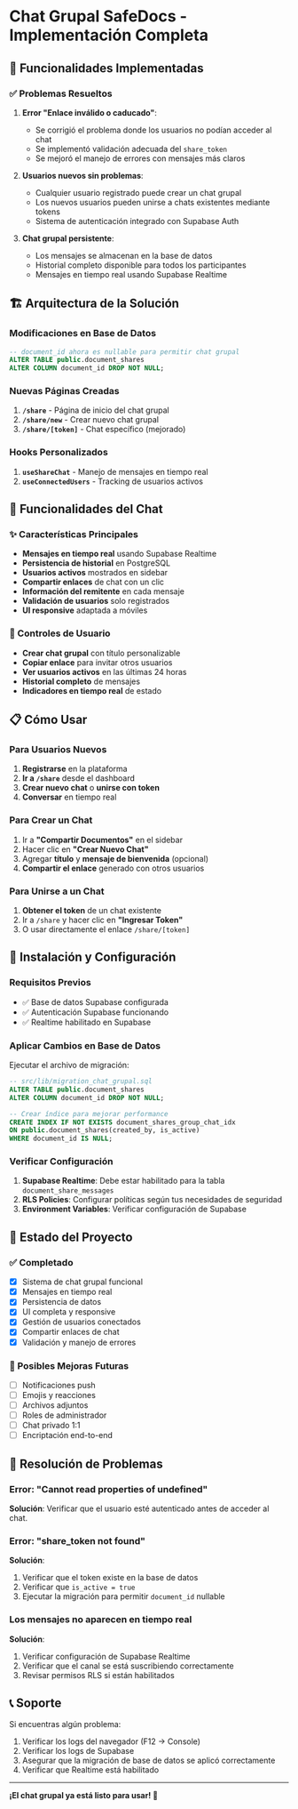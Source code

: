 # Chat Grupal SafeDocs - Implementación Completa

## 🚀 Funcionalidades Implementadas

### ✅ Problemas Resueltos

1. **Error "Enlace inválido o caducado"**: 
   - Se corrigió el problema donde los usuarios no podían acceder al chat
   - Se implementó validación adecuada del `share_token`
   - Se mejoró el manejo de errores con mensajes más claros

2. **Usuarios nuevos sin problemas**:
   - Cualquier usuario registrado puede crear un chat grupal
   - Los nuevos usuarios pueden unirse a chats existentes mediante tokens
   - Sistema de autenticación integrado con Supabase Auth

3. **Chat grupal persistente**:
   - Los mensajes se almacenan en la base de datos
   - Historial completo disponible para todos los participantes
   - Mensajes en tiempo real usando Supabase Realtime

## 🏗️ Arquitectura de la Solución

### Modificaciones en Base de Datos

```sql
-- document_id ahora es nullable para permitir chat grupal
ALTER TABLE public.document_shares 
ALTER COLUMN document_id DROP NOT NULL;
```

### Nuevas Páginas Creadas

1. **`/share`** - Página de inicio del chat grupal
2. **`/share/new`** - Crear nuevo chat grupal  
3. **`/share/[token]`** - Chat específico (mejorado)

### Hooks Personalizados

1. **`useShareChat`** - Manejo de mensajes en tiempo real
2. **`useConnectedUsers`** - Tracking de usuarios activos

## 🎯 Funcionalidades del Chat

### ✨ Características Principales

- **Mensajes en tiempo real** usando Supabase Realtime
- **Persistencia de historial** en PostgreSQL
- **Usuarios activos** mostrados en sidebar
- **Compartir enlaces** de chat con un clic
- **Información del remitente** en cada mensaje
- **Validación de usuarios** solo registrados
- **UI responsive** adaptada a móviles

### 🔧 Controles de Usuario

- **Crear chat grupal** con título personalizable
- **Copiar enlace** para invitar otros usuarios
- **Ver usuarios activos** en las últimas 24 horas
- **Historial completo** de mensajes
- **Indicadores en tiempo real** de estado

## 📋 Cómo Usar

### Para Usuarios Nuevos

1. **Registrarse** en la plataforma
2. **Ir a `/share`** desde el dashboard
3. **Crear nuevo chat** o **unirse con token**
4. **Conversar** en tiempo real

### Para Crear un Chat

1. Ir a **"Compartir Documentos"** en el sidebar
2. Hacer clic en **"Crear Nuevo Chat"**
3. Agregar **título** y **mensaje de bienvenida** (opcional)
4. **Compartir el enlace** generado con otros usuarios

### Para Unirse a un Chat

1. **Obtener el token** de un chat existente
2. Ir a `/share` y hacer clic en **"Ingresar Token"**
3. O usar directamente el enlace `/share/[token]`

## 🔧 Instalación y Configuración

### Requisitos Previos

- ✅ Base de datos Supabase configurada
- ✅ Autenticación Supabase funcionando
- ✅ Realtime habilitado en Supabase

### Aplicar Cambios en Base de Datos

Ejecutar el archivo de migración:

```sql
-- src/lib/migration_chat_grupal.sql
ALTER TABLE public.document_shares 
ALTER COLUMN document_id DROP NOT NULL;

-- Crear índice para mejorar performance
CREATE INDEX IF NOT EXISTS document_shares_group_chat_idx 
ON public.document_shares(created_by, is_active) 
WHERE document_id IS NULL;
```

### Verificar Configuración

1. **Supabase Realtime**: Debe estar habilitado para la tabla `document_share_messages`
2. **RLS Policies**: Configurar políticas según tus necesidades de seguridad
3. **Environment Variables**: Verificar configuración de Supabase

## 🚦 Estado del Proyecto

### ✅ Completado

- [x] Sistema de chat grupal funcional
- [x] Mensajes en tiempo real
- [x] Persistencia de datos
- [x] UI completa y responsive
- [x] Gestión de usuarios conectados
- [x] Compartir enlaces de chat
- [x] Validación y manejo de errores

### 🔄 Posibles Mejoras Futuras

- [ ] Notificaciones push
- [ ] Emojis y reacciones
- [ ] Archivos adjuntos
- [ ] Roles de administrador
- [ ] Chat privado 1:1
- [ ] Encriptación end-to-end

## 🐛 Resolución de Problemas

### Error: "Cannot read properties of undefined"

**Solución**: Verificar que el usuario esté autenticado antes de acceder al chat.

### Error: "share_token not found"

**Solución**: 
1. Verificar que el token existe en la base de datos
2. Verificar que `is_active = true`
3. Ejecutar la migración para permitir `document_id` nullable

### Los mensajes no aparecen en tiempo real

**Solución**:
1. Verificar configuración de Supabase Realtime
2. Verificar que el canal se está suscribiendo correctamente
3. Revisar permisos RLS si están habilitados

## 📞 Soporte

Si encuentras algún problema:

1. Verificar los logs del navegador (F12 → Console)
2. Verificar los logs de Supabase
3. Asegurar que la migración de base de datos se aplicó correctamente
4. Verificar que Realtime está habilitado

---

**¡El chat grupal ya está listo para usar! 🎉**
